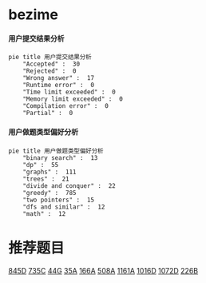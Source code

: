 # bezime

<!-- tabs:start -->



#### **用户提交结果分析**

```mermaid
pie title 用户提交结果分析
    "Accepted" :  30
    "Rejected" :  0
    "Wrong answer" :  17
    "Runtime error" :  0
    "Time limit exceeded" :  0
    "Memory limit exceeded" :  0
    "Compilation error" :  0
    "Partial" :  0
```

#### **用户做题类型偏好分析**

```mermaid
pie title 用户做题类型偏好分析
    "binary search" :  13
    "dp" :  55
    "graphs" :  111
    "trees" :  21
    "divide and conquer" :  22
    "greedy" :  785
    "two pointers" :  15
    "dfs and similar" :  12
    "math" :  12
```



<!-- tabs:end -->
# 推荐题目
[845D](https://codeforces.com/contest/845/problem/D)
[735C](https://codeforces.com/contest/735/problem/C)
[44G](https://codeforces.com/contest/44/problem/G)
[35A](https://codeforces.com/contest/35/problem/A)
[166A](https://codeforces.com/contest/166/problem/A)
[508A](https://codeforces.com/contest/508/problem/A)
[1161A](https://codeforces.com/contest/1161/problem/A)
[1016D](https://codeforces.com/contest/1016/problem/D)
[1072D](https://codeforces.com/contest/1072/problem/D)
[226B](https://codeforces.com/contest/226/problem/B)
